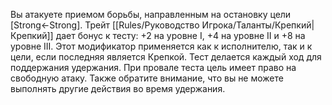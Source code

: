 Вы атакуете приемом борьбы, направленным на остановку цели [Strong←Strong]. Трейт [[Rules/Руководство Игрока/Таланты/Крепкий|Крепкий]] дает бонус к тесту: +2 на уровне I, +4 на уровне II и +8 на уровне III. Этот модификатор применяется как к исполнителю, так и к цели, если последняя является Крепкой. Тест делается каждый ход для поддержания удержания. При провале теста цель имеет право на свободную атаку. Также обратите внимание, что вы не можете выполнять другие действия во время удержания. 